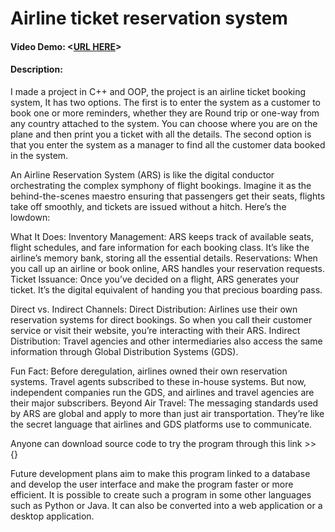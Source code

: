 # Airline ticket reservation system
#### Video Demo:  <[URL HERE](https://youtu.be/aoG4EHF5gcg)>
#### Description:
I made a project in C++ and OOP, the project is an airline ticket booking system, It has two options.
The first is to enter the system as a customer to book one or more reminders, whether they are Round trip or one-way from any country attached to the system.
You can choose where you are on the plane and then print you a ticket with all the details.
The second option is that you enter the system as a manager to find all the customer data booked in the system.

An Airline Reservation System (ARS) is like the digital conductor orchestrating the complex symphony of flight bookings.
Imagine it as the behind-the-scenes maestro ensuring that passengers get their seats, flights take off smoothly, and tickets are issued without a hitch. Here’s the lowdown:

What It Does:
Inventory Management: ARS keeps track of available seats, flight schedules, and fare information for each booking class. It’s like the airline’s memory bank, storing all the essential details.
Reservations: When you call up an airline or book online, ARS handles your reservation requests.
Ticket Issuance: Once you’ve decided on a flight, ARS generates your ticket. It’s the digital equivalent of handing you that precious boarding pass.

Direct vs. Indirect Channels:
Direct Distribution: Airlines use their own reservation systems for direct bookings. So when you call their customer service or visit their website, you’re interacting with their ARS.
Indirect Distribution: Travel agencies and other intermediaries also access the same information through Global Distribution Systems (GDS).

Fun Fact:
Before deregulation, airlines owned their own reservation systems. Travel agents subscribed to these in-house systems. But now, independent companies run the GDS, and airlines and travel agencies are their major subscribers.
Beyond Air Travel:
The messaging standards used by ARS are global and apply to more than just air transportation. They’re like the secret language that airlines and GDS platforms use to communicate.

Anyone can download source code to try the program through this link >> {}

Future development plans aim to make this program linked to a database and develop the user interface and make the program faster or more efficient.
It is possible to create such a program in some other languages ​​such as Python or Java.
It can also be converted into a web application or a desktop application.

